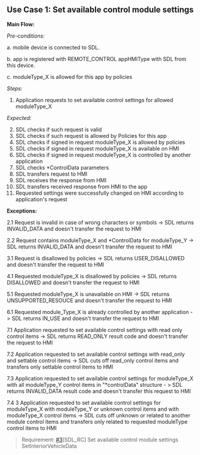 ## Use Case 1: Set available control module settings

**Main Flow:**

_Pre-conditions:_

a. mobile device is connected to SDL.

b. app is registered with REMOTE_CONTROL appHMIType with SDL from this device.

c. moduleType_X is allowed for this app by policies

_Steps:_

1. Application requests to set available control settings for allowed moduleType_X

_Expected:_

2. SDL checks if such request is valid
3. SDL checks if such request is allowed by Policies for this app
4. SDL checks if signed in request moduleType_X is allowed by policies
5. SDL checks if signed in request moduleType_X is available on HMI
6. SDL checks if signed in request moduleType_X is controlled by another application
7. SDL checks *ControlData parameters
8. SDL transfers request to HMI
9. SDL receives the response from HMI
10. SDL transfers received response from HMI to the app
11. Requested settings were successfully changed on HMI according to application's request

**Exceptions:**

2.1 Request is invalid in case of wrong characters or symbols -> SDL returns INVALID_DATA and doesn't transfer the request to HMI

2.2 Request contains moduleType_X and *ControlData for moduleType_Y -> SDL returns INVALID_DATA and doesn't transfer the request to HMI

3.1 Request is disallowed by policies -> SDL returns USER_DISALLOWED and doesn't transfer the request to HMI

4.1 Requested moduleType_X is disallowed by policies -> SDL returns DISALLOWED and doesn't transfer the request to HMI

5.1 Requested moduleType_X is unavailable on HMI -> SDL returns UNSUPPORTED_RESOUCE and doesn't transfer the request to HMI

6.1 Requested module_Type_X is already controlled by another application -> SDL returns IN_USE and doesn't transfer the request to HMI

7.1 Application requested to set available control settings with read only control items -> SDL returns READ_ONLY result code and doesn't transfer the request to HMI

7.2 Application requested to set available control settings with read_only and settable control items -> SDL cuts off read_only control items and transfers only settable control items to HMI

7.3 Application requested to set available control settings for moduleType_X with all moduleType_Y control items in "*controlData" structure - > SDL returns INVALID_DATA result code and doesn't transfer this request to HMI

7.4 3 Application requested to set available control settings for moduleType_X with moduleType_Y or unknown control items and with moduleType_X control items -> SDL cuts off unknown or related to another module control items and transfers only related to requested moduleType control items to HMI

> Requirement: [#3](https://github.com/smartdevicelink/sdl_requirements/issues/3)[SDL_RC] Set available control module settings SetInteriorVehicleData
